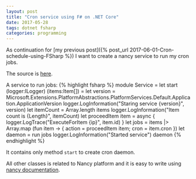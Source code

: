 ```yaml
---
layout: post
title: "Cron service using F# on .NET Core"
date: 2017-05-28
tags: dotnet fsharp
categories: programming
---
```

As continuation for [my previous post]({% post_url 2017-06-01-Cron-schedule-using-FSharp %}) I want to create a nancy service to run my cron jobs.

The source is [here](https://github.com/eapyl/fsharp-nancy-service).

A service to run jobs:
{% highlight fsharp %}
module Service =
    let start (logger:ILogger) (items:Item[]) =
        let version = Microsoft.Extensions.PlatformAbstractions.PlatformServices.Default.Application.ApplicationVersion
        logger.LogInformation("Staring service {version}", version)
        let itemCount = Array.length items
        logger.LogInformation("Item count is {Length}", itemCount)
        let proceedItem item =
            async {
                logger.LogTrace("ExecuteForItem {ip}", item.id)
            }
        let jobs = items |> Array.map (fun item ->
            {
                action = proceedItem item;
                cron = item.cron
            })
        let daemon = run jobs
        logger.LogInformation("Started service")
        daemon
{% endhighlight %}

It contains only method `start` to create cron daemon.

All other classes is related to Nancy platform and it is easy to write using [nancy documentation](https://github.com/NancyFx/Nancy/wiki/Documentation).